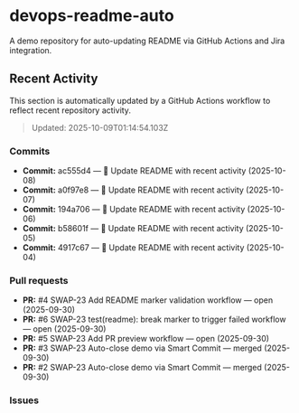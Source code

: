 # devops-readme-auto
A demo repository for auto-updating README via GitHub Actions and Jira integration.

##  Recent Activity
This section is automatically updated by a GitHub Actions workflow to reflect recent repository activity.

<!--START_SECTION:activity-->
> Updated: 2025-10-09T01:14:54.103Z

### Commits
- **Commit:** ac555d4 — 📄 Update README with recent activity (2025-10-08)
- **Commit:** a0f97e8 — 📄 Update README with recent activity (2025-10-07)
- **Commit:** 194a706 — 📄 Update README with recent activity (2025-10-06)
- **Commit:** b58601f — 📄 Update README with recent activity (2025-10-05)
- **Commit:** 4917c67 — 📄 Update README with recent activity (2025-10-04)

### Pull requests
- **PR:** #4 SWAP-23 Add README marker validation workflow — open (2025-09-30)
- **PR:** #6 SWAP-23 test(readme): break marker to trigger failed workflow — open (2025-09-30)
- **PR:** #5 SWAP-23 Add PR preview workflow — open (2025-09-30)
- **PR:** #3 SWAP-23 Auto-close demo via Smart Commit — merged (2025-09-30)
- **PR:** #2 SWAP-23 Auto-close demo via Smart Commit — merged (2025-09-30)

### Issues
<!--END_SECTION:activity-->


<!-- Smart Commit FINISH test -->
